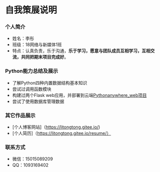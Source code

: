 # 自我策展说明

### 个人简介
* 姓名：李彤
* 班级：18网络与新媒体1班
* 特点：认真负责，乐于沟通，**乐于学习，愿意与团队成员互相学习，互相交流，共同把期末项目完成好**。

### Python能力总结及展示
* 了解Python四种内置数据结构基本知识
* 尝试过调用函数模块
* 构建过两个Flask web应用，并部署到云端[Pythonanywhere_web项目](http://leetong.pythonanywhere.com/)
* 尝试了使用数据库管理数据

### 其它作品展示
* [个人博客网站]（https://litongtong.gitee.io/)
* [个人简历]（https://litongtong.gitee.io/resume/）

### 联系方式
* 微信：15015089209
* QQ：1093169402
